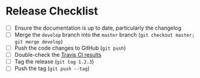 # Release Checklist

- [ ] Ensure the documentation is up to date, particularly the changelog
- [ ] Merge the `develop` branch into the `master` branch (`git checkout master; git merge develop`)
- [ ] Push the code changes to GitHub (`git push`)
- [ ] Double-check the [Travis CI results](https://travis-ci.org/davejamesmiller/laravel-breadcrumbs)
- [ ] Tag the release (`git tag 1.2.3`)
- [ ] Push the tag (`git push --tag`)
